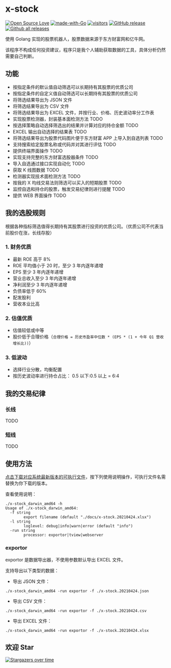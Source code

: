 # x-stock

[![Open Source Love](https://badges.frapsoft.com/os/v1/open-source.svg?v=103)](https://github.com/axiaoxin-com/x-stock/)
[![made-with-Go](https://img.shields.io/badge/Made%20with-Go-1f425f.svg)](http://golang.org)
[![visitors](https://visitor-badge.glitch.me/badge?page_id=axiaoxin-com.x-stock)](https://github.com/axiaoxin-com/x-stock)
[![GitHub release](https://img.shields.io/github/release/axiaoxin-com/x-stock.svg)](https://gitHub.com/axiaoxin-com/x-stock/releases/)
[![Github all releases](https://img.shields.io/github/downloads/axiaoxin-com/x-stock/total.svg)](https://gitHub.com/axiaoxin-com/x-stock/releases/)

使用 Golang 实现的股票机器人，股票数据来源于东方财富网和亿牛网。

该程序不构成任何投资建议，程序只是我个人辅助获取数据的工具，具体分析仍然需要自己判断。

## 功能

- 按指定条件的默认值自动筛选可以长期持有其股票的优质公司
- 按指定条件的自定义值自动筛选可以长期持有其股票的优质公司
- 将筛选结果导出为 JSON 文件
- 将筛选结果导出为 CSV 文件
- 将筛选结果导出为 EXCEL 文件，并按行业、价格、历史波动率分工作表
- 实现股票检测器，封装基本面检测方法 TODO
- 按选择策略自动选择筛选出的结果并计算对应的持仓金额 TODO
- EXCEL 输出自动选择的结果表 TODO
- 将筛选结果导出为股票代码图片便于东方财富 APP 上导入到自选列表 TODO
- 支持搜索给定股票名称或代码并对其进行评估 TODO
- 提供终端界面操作 TODO
- 实现支持完整的东方财富选股器条件 TODO
- 导入自选通过接口实现自动化 TODO
- 获取 K 线图数据 TODO
- 检测器实现技术面检测方法 TODO
- 按我的 X 均线交易法则筛选可以买入的短期股票 TODO
- 监控自选和持仓的股票，触发交易纪律则进行提醒 TODO
- 提供 WEB 界面操作 TODO

## 我的选股规则

根据各种指标筛选值得长期持有其股票进行投资的优质公司。（优质公司不代表当前股价在涨，长线存股）

### 1. 财务优质

- 最新 ROE 高于 8%
- ROE 平均值小于 20 时，至少 3 年内逐年递增
- EPS 至少 3 年内逐年递增
- 营业总收入至少 3 年内逐年递增
- 净利润至少 3 年内逐年递增
- 负债率低于 60%
- 配发股利
- 营收本业比高

### 2. 估值优质

- 估值较低或中等
- 股价低于合理价格（`合理价格 = 历史市盈率中位数 * (EPS * (1 + 今年 Q1 营收增长比))`）

### 3. 低波动

- 选择行业分散，均衡配置
- 按历史波动率进行持仓占比： 0.5 以下:0.5 以上 = 6:4

## 我的交易纪律

### 长线

TODO

### 短线

TODO

## 使用方法

[点击下载对应系统最新版本的可执行文件](https://github.com/axiaoxin-com/x-stock/releases/)，按下列使用说明操作，可执行文件名需替换为你下载的版本。

查看使用说明：

```
./x-stock_darwin_amd64 -h
Usage of ./x-stock_darwin_amd64:
  -f string
    	export filename (default "./docs/x-stock.20210424.xlsx")
  -l string
    	loglevel: debug|info|warn|error (default "info")
  -run string
    	processor: exportor|tview|webserver
```

### exportor

exportor 是数据导出器，不使用参数默认导出 EXCEL 文件。

支持导出以下类型的数据：

- 导出 JSON 文件：

```
./x-stock_darwin_amd64 -run exportor -f ./x-stock.20210424.json
```

- 导出 CSV 文件：

```
./x-stock_darwin_amd64 -run exportor -f ./x-stock.20210424.csv
```

- 导出 EXCEL 文件：

```
./x-stock_darwin_amd64 -run exportor -f ./x-stock.20210424.xlsx
```

## 欢迎 Star

[![Stargazers over time](https://starchart.cc/axiaoxin-com/x-stock.svg)](https://githuv.com/axiaoxin-com/x-stock)
